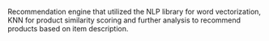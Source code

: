 Recommendation engine that utilized the NLP library for word vectorization, KNN for product similarity scoring and further analysis to recommend products based on item description. 
